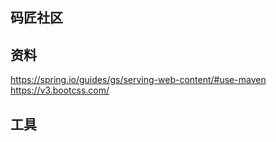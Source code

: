 ## 码匠社区
## 资料
https://spring.io/guides/gs/serving-web-content/#use-maven
https://v3.bootcss.com/
## 工具
